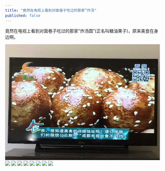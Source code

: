 ```yaml
---
title: "竟然在电视上看到对面巷子吃过的那家“炸汤"
published: false
---
```

竟然在电视上看到对面巷子吃过的那家“炸汤圆”(正名叫糖油果子)，原来美食在身边啊。

![](./1.jpg)
![](./2.jpg)
![](./3.jpg)
![](./4.jpg)
![](./5.jpg)
![](./6.jpg)
![](./7.jpg)
![](./8.jpg)
![](./9.jpg)

